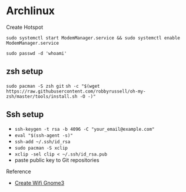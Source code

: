 # Archlinux

Create Hotspot

`sudo systemctl start ModemManager.service && sudo systemctl enable ModemManager.service`

`sudo passwd -d 'whoami'`
## zsh setup
`sudo pacman -S zsh git`
`sh -c "$(wget https://raw.githubusercontent.com/robbyrussell/oh-my-zsh/master/tools/install.sh -O -)"`

## Ssh setup
- `ssh-keygen -t rsa -b 4096 -C "your_email@example.com"`
- `eval "$(ssh-agent -s)"`
- `ssh-add ~/.ssh/id_rsa`
- `sudo pacman -S xclip`
- `xclip -sel clip < ~/.ssh/id_rsa.pub`
- paste public key to Git repositories

Reference
- [Create Wifi Gnome3](https://unix.stackexchange.com/questions/118267/create-a-wifi-hotspot-on-gnome-3-arch-linux)
